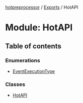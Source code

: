 [hotpreprocessor](../README.md) / [Exports](../modules.md) / HotAPI

# Module: HotAPI

## Table of contents

### Enumerations

- [EventExecutionType](../enums/hotapi.eventexecutiontype.md)

### Classes

- [HotAPI](../classes/hotapi.hotapi-1.md)
